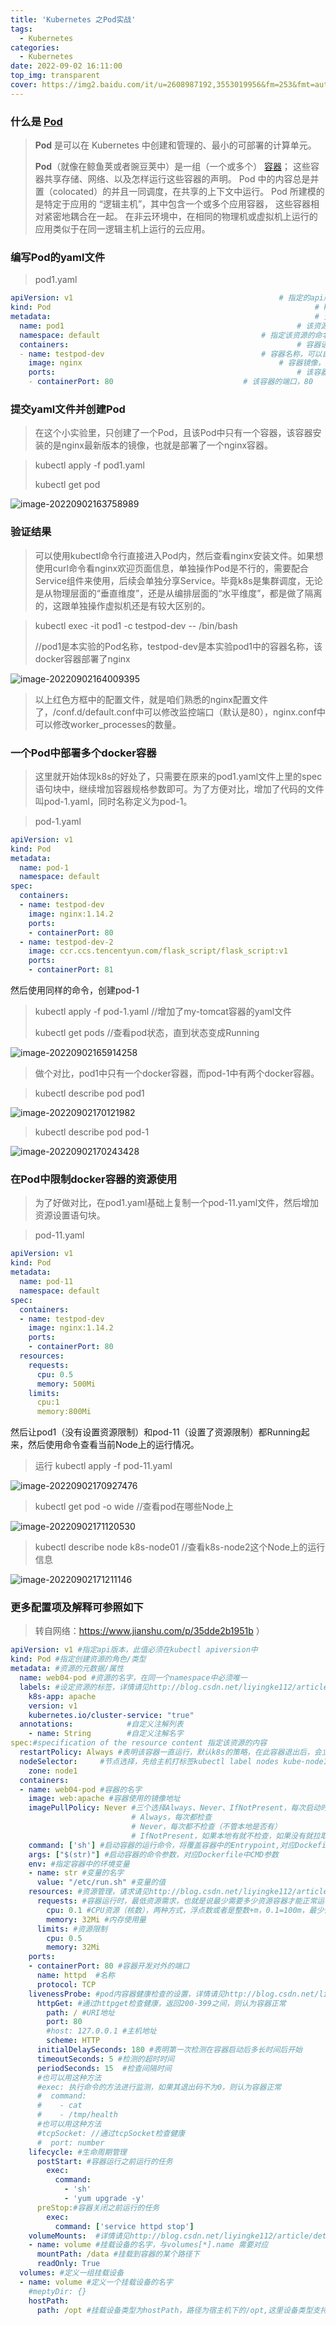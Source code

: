 ```yaml
---
title: 'Kubernetes 之Pod实战'
tags:
  - Kubernetes
categories:
  - Kubernetes
date: 2022-09-02 16:11:00
top_img: transparent
cover: https://img2.baidu.com/it/u=2608987192,3553019956&fm=253&fmt=auto&app=138&f=JPEG?w=889&h=500
---
```


### 什么是 [Pod](https://kubernetes.io/zh-cn/docs/concepts/workloads/pods/ )

> **Pod** 是可以在 Kubernetes 中创建和管理的、最小的可部署的计算单元。
>
> **Pod**（就像在鲸鱼荚或者豌豆荚中）是一组（一个或多个） [容器](https://kubernetes.io/zh-cn/docs/concepts/overview/what-is-kubernetes/#why-containers)； 这些容器共享存储、网络、以及怎样运行这些容器的声明。 Pod 中的内容总是并置（colocated）的并且一同调度，在共享的上下文中运行。 Pod 所建模的是特定于应用的 “逻辑主机”，其中包含一个或多个应用容器， 这些容器相对紧密地耦合在一起。 在非云环境中，在相同的物理机或虚拟机上运行的应用类似于在同一逻辑主机上运行的云应用。

### **编写Pod的yaml文件**

> pod1.yaml

```yaml
apiVersion: v1												# 指定的api版本，要符合kubectl apiVersion规定，v1是稳定版本，必选参数
kind: Pod															# k8s资源类型，常见的有Pod、Deployment、Service、RS、RC等待，必选参数
metadata:															# 资源的元数据语句块，对应资源的全局属性，必选参数
  name: pod1													# 该资源的名字，可以自定义，在同一个namesoace中必须唯一	
  namespace: default									# 指定该资源的命名空间，默认是default
  containers:													# 容器语句块，设定具体容器相关参数，比如名称，镜像，端口等等
  - name: testpod-dev									# 容器名称，可以自定义，建议可读性
    image: nginx											# 容器镜像，这里设置的是k8s公共镜像仓库中的nginx，可设置版本，默认是最新的
    ports:														# 该容器的端口设置语句块
    - containerPort: 80								# 该容器的端口，80
```

### **提交yaml文件并创建Pod**

> 在这个小实验里，只创建了一个Pod，且该Pod中只有一个容器，该容器安装的是nginx最新版本的镜像，也就是部署了一个nginx容器。

> kubectl apply -f pod1.yaml
>
> kubectl get pod

![image-20220902163758989](https://picture-typora-bucket.oss-cn-shanghai.aliyuncs.com/typora/image-20220902163758989.png)

### **验证结果**

> 可以使用kubectl命令行直接进入Pod内，然后查看nginx安装文件。如果想使用curl命令看nginx欢迎页面信息，单独操作Pod是不行的，需要配合Service组件来使用，后续会单独分享Service。毕竟k8s是集群调度，无论是从物理层面的“垂直维度”，还是从编排层面的“水平维度”，都是做了隔离的，这跟单独操作虚拟机还是有较大区别的。

> kubectl exec -it pod1 -c testpod-dev -- /bin/bash   
>
>  //pod1是本实验的Pod名称，testpod-dev是本实验pod1中的容器名称，该docker容器部署了nginx

![image-20220902164009395](https://picture-typora-bucket.oss-cn-shanghai.aliyuncs.com/typora/image-20220902164009395.png)

> 以上红色方框中的配置文件，就是咱们熟悉的nginx配置文件了，/conf.d/default.conf中可以修改监控端口（默认是80），nginx.conf中可以修改worker_processes的数量。

### **一个Pod中部署多个docker容器**

> 这里就开始体现k8s的好处了，只需要在原来的pod1.yaml文件上里的spec语句块中，继续增加容器规格参数即可。为了方便对比，增加了代码的文件叫pod-1.yaml，同时名称定义为pod-1。

> pod-1.yaml

```yaml
apiVersion: v1
kind: Pod
metadata:
  name: pod-1
  namespace: default
spec:
  containers:
  - name: testpod-dev
    image: nginx:1.14.2
    ports:
    - containerPort: 80
  - name: testpod-dev-2
    image: ccr.ccs.tencentyun.com/flask_script/flask_script:v1
    ports:
    - containerPort: 81
```

然后使用同样的命令，创建pod-1

> kubectl apply -f pod-1.yaml         //增加了my-tomcat容器的yaml文件
>
> kubectl get pods        					//查看pod状态，直到状态变成Running

![image-20220902165914258](https://picture-typora-bucket.oss-cn-shanghai.aliyuncs.com/typora/image-20220902165914258.png)

> 做个对比，pod1中只有一个docker容器，而pod-1中有两个docker容器。

>  kubectl describe pod pod1

![image-20220902170121982](https://picture-typora-bucket.oss-cn-shanghai.aliyuncs.com/typora/image-20220902170121982.png)

> kubectl describe pod pod-1

![image-20220902170243428](https://picture-typora-bucket.oss-cn-shanghai.aliyuncs.com/typora/image-20220902170243428.png)

### **在Pod中限制docker容器的资源使用**

> 为了好做对比，在pod1.yaml基础上复制一个pod-11.yaml文件，然后增加资源设置语句块。

>  pod-11.yaml

```yaml
apiVersion: v1
kind: Pod
metadata:
  name: pod-11
  namespace: default
spec:
  containers:
  - name: testpod-dev
    image: nginx:1.14.2
    ports:
    - containerPort: 80
  resources:
    requests:
      cpu: 0.5
      memory: 500Mi
    limits:
      cpu:1
      memory:800Mi
```

然后让pod1（没有设置资源限制）和pod-11（设置了资源限制）都Running起来，然后使用命令查看当前Node上的运行情况。

> 运行 kubectl apply -f pod-11.yaml

![image-20220902170927476](https://picture-typora-bucket.oss-cn-shanghai.aliyuncs.com/typora/image-20220902170927476.png)

> kubectl get pod -o wide    							//查看pod在哪些Node上

![image-20220902171120530](https://picture-typora-bucket.oss-cn-shanghai.aliyuncs.com/typora/image-20220902171120530.png)

> kubectl describe node k8s-node01  		 //查看k8s-node2这个Node上的运行信息

![image-20220902171211146](https://picture-typora-bucket.oss-cn-shanghai.aliyuncs.com/typora/image-20220902171211146.png)

### 更多配置项及解释可参照如下

> 转自网络：https://www.jianshu.com/p/35dde2b1951b ）

```yaml
apiVersion: v1 #指定api版本，此值必须在kubectl apiversion中  
kind: Pod #指定创建资源的角色/类型  
metadata: #资源的元数据/属性  
  name: web04-pod #资源的名字，在同一个namespace中必须唯一  
  labels: #设定资源的标签，详情请见http://blog.csdn.net/liyingke112/article/details/77482384
    k8s-app: apache  
    version: v1  
    kubernetes.io/cluster-service: "true"  
  annotations:            #自定义注解列表  
    - name: String        #自定义注解名字  
spec:#specification of the resource content 指定该资源的内容  
  restartPolicy: Always #表明该容器一直运行，默认k8s的策略，在此容器退出后，会立即创建一个相同的容器  
  nodeSelector:     #节点选择，先给主机打标签kubectl label nodes kube-node1 zone=node1  
    zone: node1  
  containers:  
  - name: web04-pod #容器的名字  
    image: web:apache #容器使用的镜像地址  
    imagePullPolicy: Never #三个选择Always、Never、IfNotPresent，每次启动时检查和更新（从registery）images的策略，
                           # Always，每次都检查
                           # Never，每次都不检查（不管本地是否有）
                           # IfNotPresent，如果本地有就不检查，如果没有就拉取
    command: ['sh'] #启动容器的运行命令，将覆盖容器中的Entrypoint,对应Dockefile中的ENTRYPOINT  
    args: ["$(str)"] #启动容器的命令参数，对应Dockerfile中CMD参数  
    env: #指定容器中的环境变量  
    - name: str #变量的名字  
      value: "/etc/run.sh" #变量的值  
    resources: #资源管理，请求请见http://blog.csdn.net/liyingke112/article/details/77452630
      requests: #容器运行时，最低资源需求，也就是说最少需要多少资源容器才能正常运行  
        cpu: 0.1 #CPU资源（核数），两种方式，浮点数或者是整数+m，0.1=100m，最少值为0.001核（1m）
        memory: 32Mi #内存使用量  
      limits: #资源限制  
        cpu: 0.5  
        memory: 32Mi  
    ports:  
    - containerPort: 80 #容器开发对外的端口
      name: httpd  #名称
      protocol: TCP  
    livenessProbe: #pod内容器健康检查的设置，详情请见http://blog.csdn.net/liyingke112/article/details/77531584
      httpGet: #通过httpget检查健康，返回200-399之间，则认为容器正常  
        path: / #URI地址  
        port: 80  
        #host: 127.0.0.1 #主机地址  
        scheme: HTTP  
      initialDelaySeconds: 180 #表明第一次检测在容器启动后多长时间后开始  
      timeoutSeconds: 5 #检测的超时时间  
      periodSeconds: 15  #检查间隔时间  
      #也可以用这种方法  
      #exec: 执行命令的方法进行监测，如果其退出码不为0，则认为容器正常  
      #  command:  
      #    - cat  
      #    - /tmp/health  
      #也可以用这种方法  
      #tcpSocket: //通过tcpSocket检查健康   
      #  port: number   
    lifecycle: #生命周期管理  
      postStart: #容器运行之前运行的任务  
        exec:  
          command:  
            - 'sh'  
            - 'yum upgrade -y'  
      preStop:#容器关闭之前运行的任务  
        exec:  
          command: ['service httpd stop']  
    volumeMounts:  #详情请见http://blog.csdn.net/liyingke112/article/details/76577520
    - name: volume #挂载设备的名字，与volumes[*].name 需要对应    
      mountPath: /data #挂载到容器的某个路径下  
      readOnly: True  
  volumes: #定义一组挂载设备  
  - name: volume #定义一个挂载设备的名字  
    #meptyDir: {}  
    hostPath:  
      path: /opt #挂载设备类型为hostPath，路径为宿主机下的/opt,这里设备类型支持很多种  
```

